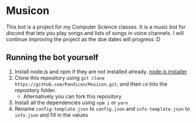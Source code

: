 # Musicon
This bot is a project for my Computer Science classes. It is a music bot for discord that lets you play songs and lists of songs in voice channels. I will continue improving the project as the due dates will progress :D

## Running the bot yourself
1. Install node.js and npm if they are not installed already. [node.js installer](https://nodejs.org/en/)
2. Clone this repository using `git clone https://github.com/Pandicon/Musicon.git`, and then `cd` into the repository folder.
    - Alternatively you can fork this repository
3. Install all the dependencies using `npm i` or `yarn`
4. Rename `config-template.json` to `config.json` and `info-template.json` to `info.json` and fill in the values
